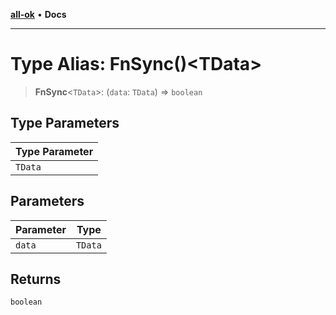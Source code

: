 [**all-ok**](../../README.md) • **Docs**

***

# Type Alias: FnSync()\<TData\>

> **FnSync**\<`TData`\>: (`data`: `TData`) => `boolean`

## Type Parameters

| Type Parameter |
| ------ |
| `TData` |

## Parameters

| Parameter | Type |
| ------ | ------ |
| `data` | `TData` |

## Returns

`boolean`
